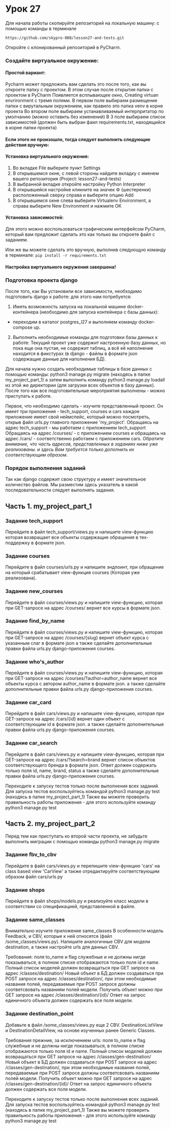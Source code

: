 # Урок 27
Для начала работы скопируйте репозиторий на локальную машину:
c помощью команды в терминале

`https://github.com/skypro-008/lesson27-and-tests.git`

Откройте с клонированный репозиторий в PyCharm.

### Cоздайте виртуальное окружение:

#### Простой вариант:
Pycharm может предложить вам сделать это после того, как вы откроете папку с проектом.
В этом случае после открытия папки с проектом в PyCharm
Появляется всплывающее окно, Creating virtuan envrironment c тремя полями.
В первом поле выбираем размещение папки с вирутальным окружением, как правило это папка venv
в корне проекта
Во втором поле выбираем устанавливаемый интерпритатор по умолчанию (можно оставить без изменений)
В 3 поле выбираем список зависимостей (должен быть выбран фаил requirements.txt, находящийся в корне папки проекта)

#### Если этого не произошло, тогда следует выполнить следующие действия вручную:
#### Установка виртуального окружения:
1. Во вкладке File выберите пункт Settings
2. В открывшемся окне, с левой стороны найдите вкладку с именем
вашего репозитория (Project: lesson27-and-tests)
3. В выбранной вкладке откройте настройку Python Interpreter
4. В открывшейся настройке кликните на значек ⚙ (шестеренки) 
расположенный сверху справа и выберите опцию Add
5. В открывшемся окне слева выберите Virtualenv Environment, 
а справа выберите New Environment и нажмите ОК

#### Установка зависимостей:
Для этого можно воспользоваться графическим интерфейсом PyCharm,
который вам предложит сделать это как только вы откроете файл с заданием.

Или же вы можете сделать это вручную, выполнив следующую команду в терминале:
`pip install -r requirements.txt`

#### Настройка виртуального окружения завершена!
### Подготовка проекта django
После того, как Вы установили все зависимости, необходимо подготовить django к работе:
для этого нам потребуется:

1. Иметь возможность запуска на локальной машине docker-контейнера 
(необходимо для запуска контейнера с базы данных):
- переходим в каталог postgres_l27 и выполняем команду docker-compose up.

2. Выполнить необходимые команды для подготовки базы данных к работе:
Текущий проект уже содержит настроенную базу данных, но пока еще она 
пустая, не содержит таблиц, а всё её наполнение
находится в фикстурах (в django - файлы в формате json содержащие данные для наполнения БД).

Для начала нужно создать необходимые таблицы в базе данных с помощью команды:
python3 manage.py migrate (находясь в папке my_project_part_1)
а затем выполнить команду python3 manage.py loadall из этой же директории
   (для загрузки всех объектов в базу данных).
После того как все подготовительные мероприятия выполнены - можно приступать к работе.

Первое, что необходимо сделать - изучите представленный проект.
Он имеет три приложения - tech_support, courses и cars
каждое приложение имеет свой неймспейс, который можно посмотреть,
открыв файл urls.py главного приложение 'my_project'.
Обращаясь на адрес tech_support - мы работаем с приложением tech_support
Обращаясь на адрес /courses/ - с приложением courses
и обращаясь на адрес /cars/ - соответственно работаем с приложением cars.
*Обратите внимание, что часть адресов, представленных в заданиях ниже уже реализованы.
и здесь Вам требуется только дополнить их соответствующим образом.*


### Порядок выполнения заданий
Так как django содержит свою структуру и имеет значительное количество файлов. 
Мы разместим здесь указатель в какой последовательности следует выполнять задания.

## Часть 1. my_project_part_1

### Задание tech_support
Перейдите в файл tech_support/views.py и напишите view-функцию 
которая возвращает все объекты содержащие обращения в тех-поддержку в формате json.

### Задание courses
Перейдите в файл courses/urls.py и напишите эндпоинт, при обращение на который
срабатывает view-функция courses (Которая уже реализована).

### Задание new_courses
Перейдите в файл courses/views.py и напишите view-функцию, которая при
GET-запросе на адрес /courses/ вернет все курсы в формате json.

### Задание find_by_name
Перейдите в файл courses/views.py и напишите view-функцию, которая при
GET-запросе на адрес /courses/{slug} вернет объект курса с указанным слаг в формате json
а также сделайте дополнительные правки файла urls.py django-приложения courses.

### Задание who's_author
Перейдите в файл courses/views.py и напишите view-функцию, которая при
GET-запросе на адрес /courses/?author=author_name вернет все объекты курса с автором author_name в формате json.
а также сделайте дополнительные правки файла urls.py django-приложения courses.

### Задание car_card
Перейдите в файл cars/views.py и напишите view-функцию, которая при
GET-запросе на адрес /cars/{id} вернет один объект с соответствующим id в формате json.
а также сделайте дополнительные правки файла urls.py django-приложения courses.

### Задание car_search
Перейдите в файл cars/views.py и напишите view-функцию, которая при
GET-запросе на адрес /cars/?search=brand вернет список объектов соответствующего бренда в формате json.
Ответ должен содержать только поля id, name, brand, status
а также сделайте дополнительные правки файла urls.py django-приложения courses.

Переходите к запуску тестов только после выполнения всех заданий.
Для запуска тестов воспользуйтесь командой python3 manage.py test (находясь в папке my_project_part_1)
Также вы можете проверить правильность работы приложения - для этого используйте команду
python3 manage.py test <app>


## Часть 2. my_project_part_2
Перед тем как приступать ко второй части проекта, не забудьте выполнить миграции
с помощью команды python3 manage.py migrate

### Задание fbv_to_cbv
Перейдите в файл cars/views.py и перепишите view-функцию 'cars' на class based view 'CarView'
a также отредактируйте соответствующим образом файл cars/urls.py

### Задание shops
Перейдите в файл shops/models.py и реализуйте класс 
модели в соответствии со спецификацией, представленной в файле.

### Задание same_classes
Внимательно изучите приложение same_classes
В особенности модель Feedback, и CBV, которые к ней относятся (файл /some_classes/views.py).
Напишите аналогичные CBV для модели destination, а также настройте urls для данных CBV.

Требования:
поля to_name и flag служебные и не должны нигде показываться,
в полном списке отображаются только поля id и name.
Полный список моделей должен возвращаться при GET запросе на адрес /classes/destination/
Новый объект в БД должен создаваться при POST запросе на адрес /classes/destination/,
при этом необходимые названия полей, передаваемые при POST запросе должны соответсвовать
названиям полей модели.
Получить объект можно при GET запросе на адрес /classes/destination/{id}/
Ответ на запрос единичного объекта должен содержать все поля модели.

### Задание destination_point
Добавьте в файл /some_classes/views.py еще 2 CBV.
DestinationListView и DestinationDetailView, 
на основе изученных ранее 
Generic Classes.

Требования прежние, за исключением urls:
поля to_name и flag служебные и не должны нигде показываться,
в полном списке отображаются только поля id и name.
Полный список моделей должен возвращаться при GET запросе на адрес /classes/gen-destination/
Новый объект в БД должен создаваться при POST запросе на адрес /classes/gen-destination/,
при этом необходимые названия полей, передаваемые при POST запросе должны соответсвовать
названиям полей модели.
Получить объект можно при GET запросе на адрес /classes/gen-destination/{id}/
Ответ на запрос единичного объекта должен содержать все поля модели.

Переходите к запуску тестов только после выполнения всех заданий.
Для запуска тестов воспользуйтесь командой python3 manage.py test (находясь в папке my_project_part_1)
Также вы можете проверить правильность работы приложения - для этого используйте команду
python3 manage.py test <app>

